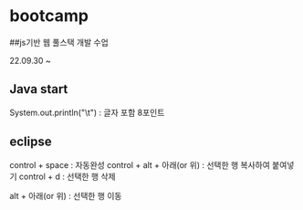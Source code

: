# bootcamp
##js기반 웹 풀스택 개발 수업

22.09.30 ~ 
## Java start
  
System.out.println("\t") : 글자 포함 8포인트
  
## eclipse
control + space : 자동완성
control + alt + 아래(or 위) : 선택한 행 복사하여 붙여넣기
control + d : 선택한 행 삭제
  
alt + 아래(or 위) : 선택한 행 이동
  
